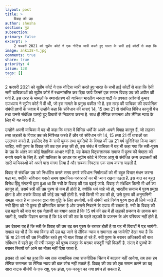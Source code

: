 ```yaml
---
layout: post
title: >
    विवाह की उम्र
author: shesha
section: मुद्दा
subsection:
primary: false
excerpt: >
    2 फरवरी 2021 को सुप्रीम कोर्ट ने एक नोटिस जारी करते हुए भारत के सभी हाई कोर्टों से कहा कि ऐसी सभी याचिकाओं को सुप्रीम कोर्ट में स्थानांतरित कर दिया जाये जिनमें एक समान विवाह उम्र की अपील की गयी है. 
image: ank138-4.jpg
comments: true
share: true
priority: 4
issue: 138
tags: []
---
```


2 फरवरी 2021 को सुप्रीम कोर्ट ने एक नोटिस जारी करते हुए भारत के सभी हाई कोर्टों से कहा कि ऐसी सभी याचिकाओं को सुप्रीम कोर्ट में स्थानांतरित कर दिया जाये जिनमें एक समान विवाह उम्र की अपील की गयी है. इस तरह के मामलों के स्थानांतरण की याचिका भारतीय जनता पार्टी के प्रवक्ता अश्विनी कुमार उपाध्याय ने सुप्रीम कोर्ट में दी थी, जो इस मामले के प्रमुख वकील भी हैं. इस तरह की याचिका की उपयोगिता संबंधी प्रश्नों के जवाब में उन्होंने कहा कि संविधान की धाराएं 14, 15 तथा 21 से संबंधित विविध कानूनी पेंच तथा उनसे संबंधित उलझे हुए विचारों से निपटारा करना है. साथ ही लैंगिक समानता और लैंगिक न्याय के लिए भी यह जरूरी है.

उन्होंने अपनी याचिका में यह भी कहा कि भारत में विभिन्न धर्मों के अपने-अपने विवाह कानून हैं, जो लड़का तथा लड़की के विवाह उम्र को निश्चित करते हैं और जो संविधान की 14, 15 तथा 21 वीं धाराओं का उल्लंघन करते हैं. इसलिए देश के सभी युवक तथा युवतियों के विवाह की उम्र 21 वर्ष सुनिश्चित किया जाना चाहिए. स्त्री पुरुष के विवाह की उम्र एक तरह की हो, इस संबंध में याचिका में यह भी कहा गया कि स्त्री-पुरुष के उम्र के अंतर का कोई वैज्ञानिक आधार नहीं है. यह केवल पितृसत्तात्मक समाज में पुरुष की श्रेष्ठता को बनाये रखने के लिए है. इसी याचिका के आधार पर सुप्रीम कोर्ट ने विवाह आयु से संबंधित अन्य अदालतों की सारी याचिकाओं को अपने पास मंगवा लिया है और सबका निपटारा एक साथ करना चाहती है.

विवाह से संबंधित उम्र को निर्धारित करते समय हमारे संविधान निर्माताओं को भी बहुत विचार मंथन करना पड़ा था, क्योंकि संविधान बनाते समय सामाजिक परंपराओं का भी ध्यान रखना पड़ता है. इस बात का बहुत विरोध हिंदू संगठनों द्वारा हुआ था कि स्त्री के विवाह की उम्र बढ़ाई जाये. विवाह से संबंधित किसी भी धर्म का कानून हो, उसमें स्त्री की उम्र पुरुष से कम ही होती है. क्योंकि धर्म चाहे जो हो, भारतीय समाज में पुरुष प्रमुख होता है और उसके विवाह की कोई उम्र नहीं होती है. स्त्री किसी भी उम्र की हो, उसे पुरुष की अनुगामिनी समझा जाता है या प्रजनन द्वारा वंश वृद्धि के लिए उपयोगी. स्त्री संबंधी सारे निर्णय पुरुष द्वारा ही लिये जाते हैं. स्त्री हिंसा को भी पुरुष ही परिभाषित करता है और उससे निबटने के उपाय भी बताता है. स्त्री के विवाह की उम्र बढ़ाने की बात पर एक नेताजी का बयान आता है कि 15 वर्ष की उम्र में ही लड़की प्रजनन के लायक बन जाती है, जबकि विज्ञान बताता है कि 18 वर्ष की उम्र के पहले लड़की के प्रजनन के अंग परिपक्व नहीं होते हैं.

अब देखना यह है कि स्त्री के विवाह की उम्र बढ़ कर पुरुष के बराबर होती है या यह भी विवादों में पड़ जायेगी. सवाल यह भी है कि क्या विवाह की उम्र बढ़ जाने से लैंगिक न्याय व समानता आ जायेगी? देखा गया है कि 18 या 21 वर्ष की उम्र निर्धारित रहते हुए भी बाल विवाह हो रहे हैं. स्त्री पुरुष के बराबर अधिकारों की बात संविधान में रहते हुए भी स्त्री मजदूर को पुरुष मजदूर के बराबर मजदूरी नहीं मिलती है. संसद में पुरुषों के बराबर स्त्रियों को आने का मौका नहीं दिया जाता है.

इसका तो अर्थ यह हुआ कि जब तक सामाजिक तथा राजनीतिक चिंतन में बदलाव नहीं आयेगा, तब तक हम लैंगिक समानता या लैंगिक न्याय की बात सोच नहीं सकते हैं. विवाह की उम्र को एक समान करने का यह सारा नाटक बीजेपी के एक राष्ट्र, एक झंडा, एक कानून का नया प्रपंच हो सकता है.